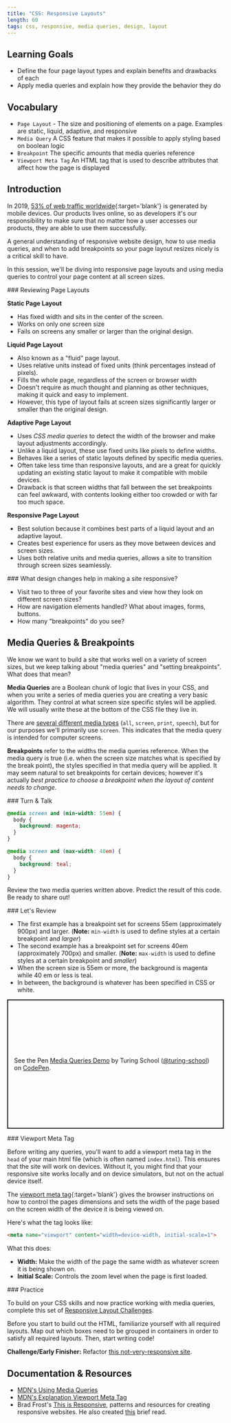 ```yaml
---
title: "CSS: Responsive Layouts"
length: 60
tags: css, responsive, media queries, design, layout
---
```


## Learning Goals

- Define the four page layout types and explain benefits and drawbacks of each
- Apply media queries and explain how they provide the behavior they do

## Vocabulary

- `Page Layout` - The size and positioning of elements on a page. Examples are static, liquid, adaptive, and responsive
- `Media Query` A CSS feature that makes it possible to apply styling based on boolean logic
- `Breakpoint` The specific amounts that media queries reference
- `Viewport Meta Tag` An HTML tag that is used to describe attributes that affect how the page is displayed

## Introduction

In 2019, [53% of web traffic worldwide](https://www.perficient.com/insights/research-hub/mobile-vs-desktop-usage-study){:target='blank'} is generated by mobile devices. Our products lives online, so as developers it's our responsibility to make sure that no matter how a user accesses our products, they are able to use them successfully.

A general understanding of responsive website design, how to use media queries, and when to add breakpoints so your page layout resizes nicely is a critical skill to have.

In this session, we'll be diving into responsive page layouts and using media queries to control your page content at all screen sizes.

<section class="answer">
### Reviewing Page Layouts

**Static Page Layout**

* Has fixed width and sits in the center of the screen.
* Works on only one screen size
* Fails on screens any smaller or larger than the original design.

**Liquid Page Layout**

* Also known as a "fluid" page layout.
* Uses relative units instead of fixed units (think percentages instead of pixels).
* Fills the whole page, regardless of the screen or browser width
* Doesn't require as much thought and planning as other techniques, making it quick and easy to implement.
* However, this type of layout fails at screen sizes significantly larger or smaller than the original design.

**Adaptive Page Layout**
* Uses *CSS media queries* to detect the width of the browser and make layout adjustments accordingly.
* Unlike a liquid layout, these use fixed units like pixels to define widths.
* Behaves like a series of static layouts defined by specific media queries.
* Often take less time than responsive layouts, and are a great for quickly updating an existing static layout to make it compatible with mobile devices.
* Drawback is that screen widths that fall between the set breakpoints can feel awkward, with contents looking either too crowded or with far too much space.

**Responsive Page Layout**

* Best solution because it combines best parts of a liquid layout and an adaptive layout.
* Creates best experience for users as they move between devices and screen sizes.
* Uses both relative units and media queries, allows a site to transition through screen sizes seamlessly.

</section>

<section class="call-to-action">
### What design changes help in making a site responsive?

* Visit two to three of your favorite sites and view how they look on different screen sizes?
* How are navigation elements handled?  What about images, forms, buttons.
* How many "breakpoints" do you see?
</section>


## Media Queries & Breakpoints

We know we want to build a site that works well on a variety of screen sizes, but we keep talking about "media queries" and "setting breakpoints". What does that mean?

**Media Queries** are a Boolean chunk of logic that lives in your CSS, and when you write a series of media queries you are creating a very basic algorithm. They control at what screen size specific styles will be applied. We will usually write these at the bottom of the CSS file they live in.

There are [several different media types](https://developer.mozilla.org/en-US/docs/Web/CSS/@media) (`all`, `screen`, `print`, `speech`), but for our purposes we'll primarily use `screen`. This indicates that the media query is intended for computer screens.

**Breakpoints** refer to the widths the media queries reference. When the media query is true (i.e. when the screen size matches what is specified by the break point), the styles specified in that media query will be applied. It may seem natural to set breakpoints for certain devices; however it's actually *best practice to choose a breakpoint when the layout of content needs to change.*

<section class="call-to-action">
### Turn & Talk

```css
@media screen and (min-width: 55em) {
  body {
    background: magenta;
  }
}

@media screen and (max-width: 40em) {
  body {
    background: teal;
  }
}
```

Review the two media queries written above. Predict the result of this code. Be ready to share out!
</section>

<section class="answer">
### Let's Review  

* The first example has a breakpoint set for screens 55em (approximately 900px) and larger.  (**Note:** `min-width` is used to define styles at a certain breakpoint and *larger*)
* The second example has a breakpoint set for screens 40em (approximately 700px) and smaller.  (**Note:** `max-width` is used to define styles at a certain breakpoint and *smaller*)
* When the screen size is 55em or more, the background is magenta while 40 em or less is teal.
* In between, the background is whatever has been specified in CSS or white.
</section>


<p class="codepen" data-height="300" data-theme-id="37918" data-default-tab="css,result" data-user="turing-school" data-slug-hash="RwwWoqO" style="height: 300px; box-sizing: border-box; display: flex; align-items: center; justify-content: center; border: 2px solid; margin: 1em 0; padding: 1em;" data-pen-title="Media Queries Demo">
  <span>See the Pen <a href="https://codepen.io/turing-school/pen/RwwWoqO">
  Media Queries Demo</a> by Turing School (<a href="https://codepen.io/turing-school">@turing-school</a>)
  on <a href="https://codepen.io">CodePen</a>.</span>
</p>
<script async src="https://static.codepen.io/assets/embed/ei.js"></script>

<section class="note">
### Viewport Meta Tag

Before writing any queries, you'll want to add a viewport meta tag in the `head` of your main html file (which is often named `index.html`).  This ensures that the site will work on devices.  Without it, you might find that your responsive site works locally and on device simulators, but not on the actual device itself.

The [viewport meta tag](https://developer.mozilla.org/en-US/docs/Web/HTML/Viewport_meta_tag){:target='blank'} gives the browser instructions on how to control the pages dimensions and sets the width of the page based on the screen width of the device it is being viewed on.

Here's what the tag looks like:

```html
<meta name="viewport" content="width=device-width, initial-scale=1">
```
What this does:

* **Width:** Make the width of the page the same width as whatever screen it is being shown on.
* **Initial Scale:** Controls the zoom level when the page is first loaded.

</section>

<section class="checks-for-understanding">
### Practice

To build on your CSS skills and now practice working with media queries, complete this set of <a href="https://github.com/turingschool-examples/responsive-layout-challenges">Responsive Layout Challenges</a>.

Before you start to build out the HTML, familiarize yourself with all required layouts. Map out which boxes need to be grouped in containers in order to satisfy all required layouts. Then, start writing code!

**Challenge/Early Finisher:** Refactor <a href="https://github.com/turingschool-examples/responsive-rescue">this not-very-responsive site</a>.
</section>

## Documentation & Resources

* [MDN's Using Media Queries](https://developer.mozilla.org/en-US/docs/Web/CSS/Media_Queries/Using_media_queries)
* [MDN's Explanation Viewport Meta Tag](https://developer.mozilla.org/en-US/docs/Mozilla/Mobile/Viewport_meta_tag)
* Brad Frost's [This is Responsive](http://bradfrost.github.io/this-is-responsive/), patterns and resources for creating responsive websites. He also created [this](https://bradfrost.com/blog/post/7-habits-of-highly-effective-media-queries/#relative) brief read.
